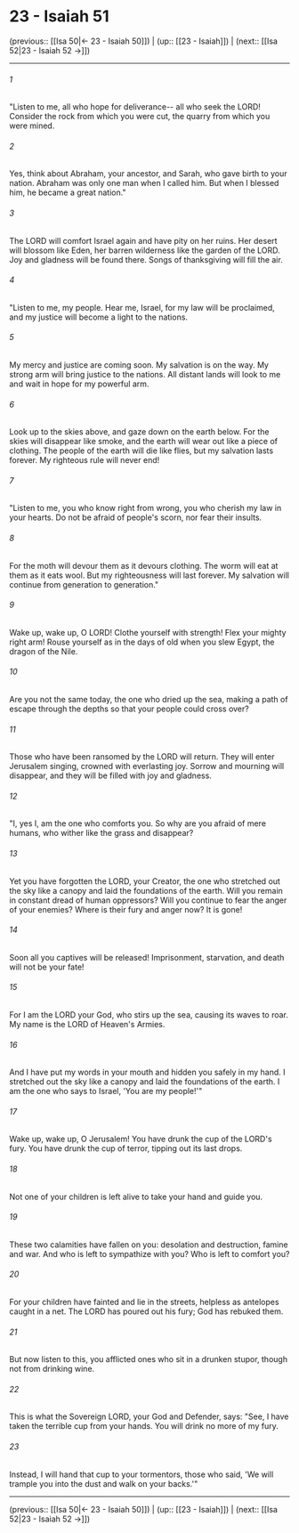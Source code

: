 # 23 - Isaiah 51

(previous:: [[Isa 50|← 23 - Isaiah 50]]) | (up:: [[23 - Isaiah]]) | (next:: [[Isa 52|23 - Isaiah 52 →]])

***


###### 1 
"Listen to me, all who hope for deliverance-- all who seek the LORD! Consider the rock from which you were cut, the quarry from which you were mined. 

###### 2 
Yes, think about Abraham, your ancestor, and Sarah, who gave birth to your nation. Abraham was only one man when I called him. But when I blessed him, he became a great nation." 

###### 3 
The LORD will comfort Israel again and have pity on her ruins. Her desert will blossom like Eden, her barren wilderness like the garden of the LORD. Joy and gladness will be found there. Songs of thanksgiving will fill the air. 

###### 4 
"Listen to me, my people. Hear me, Israel, for my law will be proclaimed, and my justice will become a light to the nations. 

###### 5 
My mercy and justice are coming soon. My salvation is on the way. My strong arm will bring justice to the nations. All distant lands will look to me and wait in hope for my powerful arm. 

###### 6 
Look up to the skies above, and gaze down on the earth below. For the skies will disappear like smoke, and the earth will wear out like a piece of clothing. The people of the earth will die like flies, but my salvation lasts forever. My righteous rule will never end! 

###### 7 
"Listen to me, you who know right from wrong, you who cherish my law in your hearts. Do not be afraid of people's scorn, nor fear their insults. 

###### 8 
For the moth will devour them as it devours clothing. The worm will eat at them as it eats wool. But my righteousness will last forever. My salvation will continue from generation to generation." 

###### 9 
Wake up, wake up, O LORD! Clothe yourself with strength! Flex your mighty right arm! Rouse yourself as in the days of old when you slew Egypt, the dragon of the Nile. 

###### 10 
Are you not the same today, the one who dried up the sea, making a path of escape through the depths so that your people could cross over? 

###### 11 
Those who have been ransomed by the LORD will return. They will enter Jerusalem singing, crowned with everlasting joy. Sorrow and mourning will disappear, and they will be filled with joy and gladness. 

###### 12 
"I, yes I, am the one who comforts you. So why are you afraid of mere humans, who wither like the grass and disappear? 

###### 13 
Yet you have forgotten the LORD, your Creator, the one who stretched out the sky like a canopy and laid the foundations of the earth. Will you remain in constant dread of human oppressors? Will you continue to fear the anger of your enemies? Where is their fury and anger now? It is gone! 

###### 14 
Soon all you captives will be released! Imprisonment, starvation, and death will not be your fate! 

###### 15 
For I am the LORD your God, who stirs up the sea, causing its waves to roar. My name is the LORD of Heaven's Armies. 

###### 16 
And I have put my words in your mouth and hidden you safely in my hand. I stretched out the sky like a canopy and laid the foundations of the earth. I am the one who says to Israel, 'You are my people!'" 

###### 17 
Wake up, wake up, O Jerusalem! You have drunk the cup of the LORD's fury. You have drunk the cup of terror, tipping out its last drops. 

###### 18 
Not one of your children is left alive to take your hand and guide you. 

###### 19 
These two calamities have fallen on you: desolation and destruction, famine and war. And who is left to sympathize with you? Who is left to comfort you? 

###### 20 
For your children have fainted and lie in the streets, helpless as antelopes caught in a net. The LORD has poured out his fury; God has rebuked them. 

###### 21 
But now listen to this, you afflicted ones who sit in a drunken stupor, though not from drinking wine. 

###### 22 
This is what the Sovereign LORD, your God and Defender, says: "See, I have taken the terrible cup from your hands. You will drink no more of my fury. 

###### 23 
Instead, I will hand that cup to your tormentors, those who said, 'We will trample you into the dust and walk on your backs.'"

***

(previous:: [[Isa 50|← 23 - Isaiah 50]]) | (up:: [[23 - Isaiah]]) | (next:: [[Isa 52|23 - Isaiah 52 →]])
